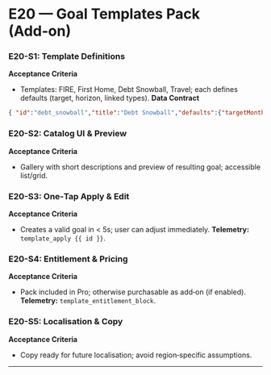 # E20 — Goal Templates Pack (Add‑on)

### E20-S1: Template Definitions
**Acceptance Criteria**
- Templates: FIRE, First Home, Debt Snowball, Travel; each defines defaults (target, horizon, linked types).
**Data Contract**
```json
{ "id":"debt_snowball","title":"Debt Snowball","defaults":{"targetMonths":12,"linkedTypes":["debt"]} }
```

### E20-S2: Catalog UI & Preview
**Acceptance Criteria**
- Gallery with short descriptions and preview of resulting goal; accessible list/grid.

### E20-S3: One‑Tap Apply & Edit
**Acceptance Criteria**
- Creates a valid goal in < 5s; user can adjust immediately.
**Telemetry:** `template_apply {{ id }}`.

### E20-S4: Entitlement & Pricing
**Acceptance Criteria**
- Pack included in Pro; otherwise purchasable as add‑on (if enabled).
**Telemetry:** `template_entitlement_block`.

### E20-S5: Localisation & Copy
**Acceptance Criteria**
- Copy ready for future localisation; avoid region‑specific assumptions.

---
